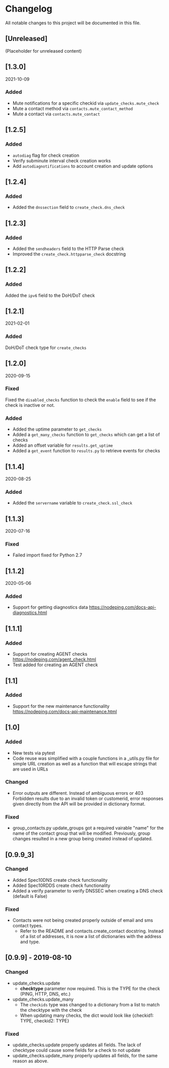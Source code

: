 # Changelog

All notable changes to this project will be documented in this file.

## [Unreleased]

(Placeholder for unreleased content)

## [1.3.0]

2021-10-09

### Added

- Mute notifications for a specific checkid via `update_checks.mute_check`
- Mute a contact method via `contacts.mute_contact_method`
- Mute a contact via `contacts.mute_contact`

## [1.2.5]

### Added

- `autodiag` flag for check creation
- Verify subminute interval check creation works
- Add `autodiagnotifications` to account creation and update options

## [1.2.4]

### Added

- Added the `dnssection` field to `create_check.dns_check`

## [1.2.3]

### Added

- Added the `sendheaders` field to the HTTP Parse check
- Improved the `create_check.httpparse_check` docstring

## [1.2.2]

### Added

Added the `ipv6` field to the DoH/DoT check

## [1.2.1]

2021-02-01

### Added

DoH/DoT check type for `create_checks`

## [1.2.0]

2020-09-15

### Fixed

Fixed the `disabled_checks` function to check the `enable` field to see if the check is inactive or not.

### Added

- Added the uptime parameter to `get_checks`
- Added a `get_many_checks` function to `get_checks` which can get a list of checks
- Added an offset variable for `results.get_uptime`
- Added a `get_event` function to `results.py` to retrieve events for checks

## [1.1.4]

2020-08-25

### Added

- Added the `servername` variable to `create_check.ssl_check`

## [1.1.3]

2020-07-16

### Fixed

- Failed import fixed for Python 2.7

## [1.1.2]

2020-05-06

### Added

- Support for getting diagnostics data <https://nodeping.com/docs-api-diagnostics.html>

## [1.1.1]

### Added

- Support for creating AGENT checks <https://nodeping.com/agent_check.html>
- Test added for creating an AGENT check

## [1.1]

### Added

- Support for the new maintenance functionality <https://nodeping.com/docs-api-maintenance.html>

## [1.0]

### Added

- New tests via pytest
- Code reuse was simplified with a couple functions in a \_utils.py file for simple URL creation as well as a function that will escape strings that are used in URLs

### Changed

- Error outputs are different. Instead of ambiguous errors or 403 Forbidden results due to an invalid token or customerid, error responses given directly from the API will be provided in dictionary format.

### Fixed

- group_contacts.py update_groups got a required vairable "name" for the name of the contact group that will be modified. Previously, group changes resulted in a new group being created instead of updated.

## [0.9.9_3]

### Changed

- Added Spec10DNS create check functionality
- Added Spec10RDDS create check functionality
- Added a verify parameter to verify DNSSEC when creating a DNS check (default is False)

### Fixed

- Contacts were not being created properly outside of email and sms contact types.
  - Refer to the README and contacts.create_contact docstring. Instead of a list of addresses, it is now a list of dictionaries with the address and type.

## [0.9.9] - 2019-08-10

### Changed

- update_checks.update
  - **checktype** parameter now required. This is the TYPE for the check (PING, HTTP, DNS, etc.)
- update_checks.update_many
  - The `checkids` type was changed to a dictionary from a list to match the checktype with the check
  - When updating many checks, the dict would look like {checkid1: TYPE, checkid2: TYPE}

### Fixed

- update_checks.update properly updates all fields. The lack of checktype could cause some fields for a check to not update
- update_checks.update_many properly updates all fields, for the same reason as above.
